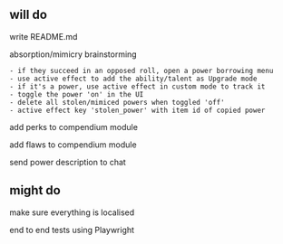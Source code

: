 ## will do

write README.md

absorption/mimicry brainstorming

    - if they succeed in an opposed roll, open a power borrowing menu
    - use active effect to add the ability/talent as Upgrade mode
    - if it's a power, use active effect in custom mode to track it
    - toggle the power 'on' in the UI
    - delete all stolen/mimiced powers when toggled 'off'
    - active effect key 'stolen_power' with item id of copied power

add perks to compendium module

add flaws to compendium module

send power description to chat

## might do

make sure everything is localised

end to end tests using Playwright